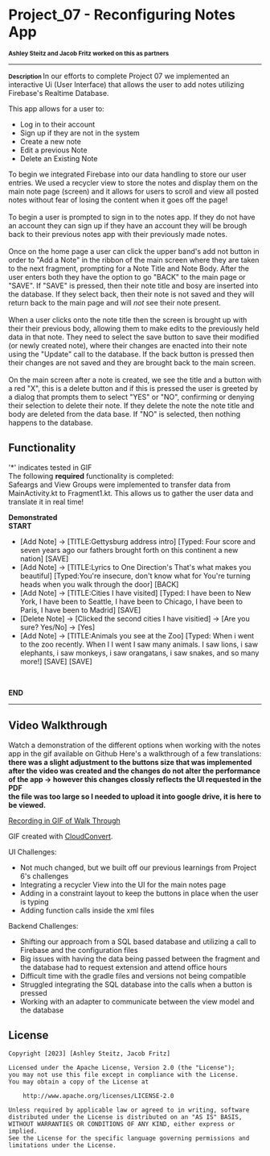 # Project_07 - Reconfiguring Notes App
<span style="font-size: smaller;"><strong>Ashley Steitz and Jacob Fritz worked on this as partners</strong></span>

---
<span style="font-size: smaller;"><strong> Description </strong> </span>
In our efforts to complete Project 07 we implemented an interactive Ui (User Interface) that allows the user to add notes utilizing Firebase's Realtime Database.

This app allows for a user to:
- Log in to their account
- Sign up if they are not in the system
- Create a new note
- Edit a previous Note
- Delete an Existing Note

To begin we integrated Firebase into our data handling to store our user entries. We used a recycler view to store the notes and display them on the main note page (screen)
and it allows for users to scroll and view all posted notes without fear of losing the content when it goes off the page!
<br>
<br>
To begin a user is prompted to sign in to the notes app. If they do not have an account they can sign up if they have an account they will be brough back to their previous
notes app with their previously made notes.
<br>
<br>
Once on the home page a user can click the upper band's add not button in order to "Add a Note" in the ribbon  of the main screen where they are taken to the next fragment, prompting for a Note Title and Note Body.
After the user enters both they have the option to go "BACK" to the main page or "SAVE". If "SAVE" is pressed, then their note title and bosy are inserted into the database.
If they select back, then their note is not saved and they will return back to the main page and will _not_ see their note present.
<br>
<br>
When a user clicks onto the note title then the screen is brought up with their their previous body, allowing them to make edits to the
previously held data in that note. They need to select the save button to save their modified (or newly created note), where their changes are enacted into their note using the "Update" call to the database.
If the back button is pressed then their changes are not saved and they are brought back to the main screen.
<br>
<br>
On the main screen after a note is created, we see the title and a button with a red "X", this is a delete button and if this is pressed the user is greeted by a dialog that prompts
them to select "YES" or "NO", confirming or denying their selection to delete their note. If they delete the note the note title and body are deleted from the data base. If "NO" is selected,
then nothing happens to the database.



## Functionality
'*' indicates tested in GIF  
The following **required** functionality is completed:
<br>
Safeargs and View Groups were implemented to transfer data from MainActivity.kt to Fragment1.kt. This allows us to gather the user data and translate it in real time!

**Demonstrated**
<br>
**START**
* [Add Note] -> [TITLE:Gettysburg address intro] 
[Typed: Four score and seven years ago our fathers brought forth on this continent a new nation] [SAVE]
* [Add Note] -> [TITLE:Lyrics to One Direction's That's what makes you beautiful] [Typed:You're insecure, don't know what for You're turning heads when you walk through the door] [BACK]
* [Add Note] -> [TITLE:Cities I have visited] [Typed: I have been to New York, I have been to Seattle, I have been to Chicago, I have been to Paris, I have been to Madrid] [SAVE]
* [Delete Note] -> [Clicked the second cities I have visitied] -> [Are you sure? Yes/No] -> [Yes] 
* [Add Note] -> [TITLE:Animals you see at the Zoo]  [Typed: When i went to the zoo recently. When I I went I saw many animals. I saw lions, i saw elephants, i saw monkeys, i saw orangatans, i saw snakes, and so many more!] [SAVE] [SAVE]

<br>

**END**


---
## Video Walkthrough
Watch a demonstration of the different options when working with the notes app in the gif available on Github
Here's a walkthrough of a few translations:
**there was a slight adjustment to the buttons size that was implemented after the video was created and the changes do not alter the performance of the app -> however this changes clossly
reflects the UI requested in the PDF**
<br>
**the file was too large so I needed to upload it into google drive, it is here to be viewed.**

[Recording in GIF of Walk Through](https://drive.google.com/drive/folders/1wdu8D1Y70XMGGYCYbNLjWmpL0lUME4LM)

GIF created with [CloudConvert](https://cloudconvert.com/).

UI Challenges:
- Not much changed, but we built off our previous learnings from Project 6's challenges
- Integrating a recycler View into the UI for the main notes page
- Adding in a constraint layout to keep the buttons in place when the user is typing
- Adding function calls inside the xml files

Backend Challenges:
- Shifting our approach from a SQL based database and utilizing a call to Firebase and the configuration files
- Big issues with having the data being passed between the fragment and the database had to request extension and attend office hours
- Difficult time with the gradle files and versions not being compatible
- Struggled integrating the SQL database into the calls when a button is pressed
- Working with an adapter to communicate between the view model and the database

## License

    Copyright [2023] [Ashley Steitz, Jacob Fritz]

    Licensed under the Apache License, Version 2.0 (the "License");
    you may not use this file except in compliance with the License.
    You may obtain a copy of the License at

        http://www.apache.org/licenses/LICENSE-2.0

    Unless required by applicable law or agreed to in writing, software
    distributed under the License is distributed on an "AS IS" BASIS,
    WITHOUT WARRANTIES OR CONDITIONS OF ANY KIND, either express or implied.
    See the License for the specific language governing permissions and
    limitations under the License.
